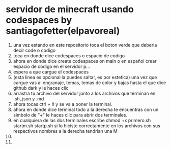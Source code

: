 # servidor de minecraft usando codespaces by santiagofetter(elpavoreal)
1) una vez estando en este repositorio toca el boton verde que deberia decir code o codigo
2) toca en donde dice codespaces o espacio de codigo
3) ahora en donde dice create codespaces on main o en español crear espacio de codigo en el servidor p...
4) espera a que cargue el codespaces
5) (esta linea es opcional la puedes saltar, es por estetica) una vez que cargue vas al engranaje, temas, temas de color y bajas hasta el que dice github dark y le haces clic
6) arrastra tu archivo del servidor junto a los archivos que terminan en .sh,.json y .md
7) ahora tocas ctrl + ñ y se va a poner la terminal.
8) ahora en donde dice terminal todo a la derecha  te encuentras con un simbolo de "+" le haces clic para abrir dos terminales.
9) en cualquiera de las dos terminales escribe chmod +x primero.sh startm.sh startp.sh si lo hiciste correctamente en los archivos con sus respectivos nombres a la derecha tendrian una M
10) 
11) 


